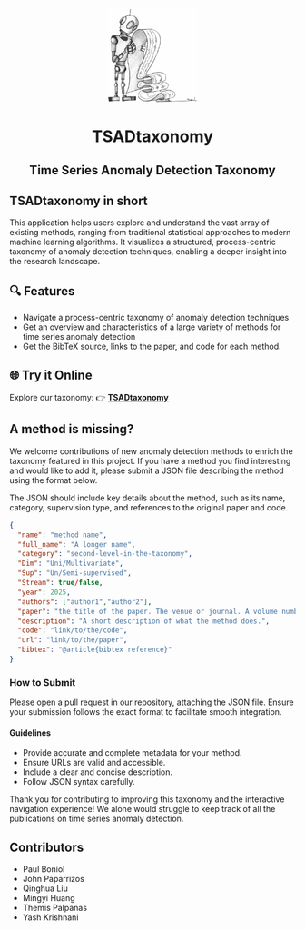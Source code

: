 <p align="center">
<img width="160" src="./assets/intro.jpg"/>
</p>


<h1 align="center">TSADtaxonomy</h1>
<h2 align="center"> Time Series Anomaly Detection Taxonomy</h2>


## TSADtaxonomy in short
This application helps users explore and understand the vast array of existing methods, ranging from traditional statistical approaches to modern machine learning algorithms. It visualizes a structured, process-centric taxonomy of anomaly detection techniques, enabling a deeper insight into the research landscape.

## 🔍 Features
- Navigate a process-centric taxonomy of anomaly detection techniques
- Get an overview and characteristics of a large variety of methods for time series anomaly detection
- Get the BibTeX source, links to the paper, and code for each method.

## 🌐 Try it Online

Explore our taxonomy: 👉 [**TSADtaxonomy**]()

## A method is missing?

We welcome contributions of new anomaly detection methods to enrich the taxonomy featured in this project. If you have a method you find interesting and would like to add it, please submit a JSON file describing the method using the format below.

The JSON should include key details about the method, such as its name, category, supervision type, and references to the original paper and code.

```json
{
  "name": "method name",
  "full_name": "A longer name",
  "category": "second-level-in-the-taxonomy",
  "Dim": "Uni/Multivariate",
  "Sup": "Un/Semi-supervised",
  "Stream": true/false,
  "year": 2025,
  "authors": ["author1","author2"],
  "paper": "the title of the paper. The venue or journal. A volume number, an issue number, etc",
  "description": "A short description of what the method does.",
  "code": "link/to/the/code",
  "url": "link/to/the/paper",
  "bibtex": "@article{bibtex reference}"
}
```

### How to Submit

Please open a pull request in our repository, attaching the JSON file. Ensure your submission follows the exact format to facilitate smooth integration.

#### Guidelines

- Provide accurate and complete metadata for your method.
- Ensure URLs are valid and accessible.
- Include a clear and concise description.
- Follow JSON syntax carefully.

Thank you for contributing to improving this taxonomy and the interactive navigation experience! We alone would struggle to keep track of all the publications on time series anomaly detection.

## Contributors

- Paul Boniol
- John Paparrizos
- Qinghua Liu
- Mingyi Huang
- Themis Palpanas
- Yash Krishnani
